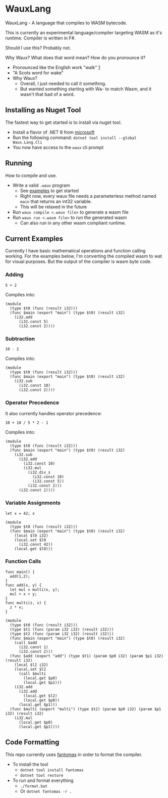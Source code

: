 # WauxLang

WauxLang - A language that compiles to WASM bytecode.

This is currently an experimental language/compiler targeting WASM as it's runtime. Compiler is written in F#.

Should I use this? Probably not.

Why Waux? What does that word mean? How do you pronounce it?
  * Pronounced like the English work "walk" [1](https://www.collinsdictionary.com/us/dictionary/english/wauk)
  * "A Scots word for wake"
  * Why Waux?
    * Overall, I just needed to call it something.
    * But wanted something starting with Wa- to match Wasm, and it wasn't that bad of a word. 

## Installing as Nuget Tool

The fastest way to get started is to install via nuget tool.

* Install a flavor of .NET 8 from [microsoft](https://dotnet.microsoft.com/en-us/download)
* Run the following command: `dotnet tool install --global Waux.Lang.Cli`
* You now have access to the `waux` cli prompt

## Running

How to compile and use.

* Write a valid `.waux` program
  * See [examples](./examples/waux/) to get started
  * Right now, every waux file needs a parameterless method named `main` that returns an int32 variable.
  * This will be relaxed in the future
* Run `waux compile <.waux file>` to generate a wasm file
* Run `waux run <.wasm file>` to run the generated wasm
  * Can also run in any other wasm compliant runtime.

## Current Examples

Currently I have basic mathematical operations and function calling working. For the examples below, I'm converting the compiled wasm to wat for visual purposes. But the output of the compiler is wasm byte code.

### Adding

```
5 + 2
```

Compiles into:

```wat
(module
  (type $t0 (func (result i32)))
  (func $main (export "main") (type $t0) (result i32)
    (i32.add
      (i32.const 5)
      (i32.const 2))))
```

### Subtraction

`10 - 2`

Compiles into:

```wat
(module
  (type $t0 (func (result i32)))
  (func $main (export "main") (type $t0) (result i32)
    (i32.sub
      (i32.const 10)
      (i32.const 2))))
```

### Operator Precedence

It also currently handles operator precedence:

`10 + 10 / 5 * 2 - 1`

Compiles into:

```wat
(module
  (type $t0 (func (result i32)))
  (func $main (export "main") (type $t0) (result i32)
    (i32.sub
      (i32.add
        (i32.const 10)
        (i32.mul
          (i32.div_s
            (i32.const 10)
            (i32.const 5))
          (i32.const 2)))
      (i32.const 1))))
```

### Variable Assignments

`let x = 42; x`

```wat
(module
  (type $t0 (func (result i32)))
  (func $main (export "main") (type $t0) (result i32)
    (local $l0 i32)
    (local.set $l0
      (i32.const 42))
    (local.get $l0)))

```

### Function Calls

```
func main() { 
  add(1,2); 
}
func add(x, y) {
  let mul = multi(x, y);
  mul + x + y;
} 
func multi(z, v) {
  z * v; 
}
```

```wat
(module
  (type $t0 (func (result i32)))
  (type $t1 (func (param i32 i32) (result i32)))
  (type $t2 (func (param i32 i32) (result i32)))
  (func $main (export "main") (type $t0) (result i32)
    (call $add
      (i32.const 1)
      (i32.const 2)))
  (func $add (export "add") (type $t1) (param $p0 i32) (param $p1 i32) (result i32)
    (local $l2 i32)
    (local.set $l2
      (call $multi
        (local.get $p0)
        (local.get $p1)))
    (i32.add
      (i32.add
        (local.get $l2)
        (local.get $p0))
      (local.get $p1)))
  (func $multi (export "multi") (type $t2) (param $p0 i32) (param $p1 i32) (result i32)
    (i32.mul
      (local.get $p0)
      (local.get $p1))))
```

## Code Formatting

This repo currently uses [fantomas](https://fsprojects.github.io/fantomas/) in order to format the compiler.

* To install the tool
  * `dotnet tool install fantomas`
  * `dotnet tool restore`
* To run and format everything
  * `./format.bat`
  * Or `dotnet fantomas -r .`